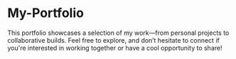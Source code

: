 # My-Portfolio
This portfolio showcases a selection of my work—from personal projects to collaborative builds. Feel free to explore, and don’t hesitate to connect if you're interested in working together or have a cool opportunity to share!
